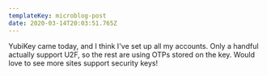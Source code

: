 ```yaml
---
templateKey: microblog-post
date: 2020-03-14T20:03:51.765Z
---
```


YubiKey came today, and I think I've set up all my accounts. Only a handful actually support U2F, so the rest are using OTPs stored on the key. Would love to see more sites support security keys!
